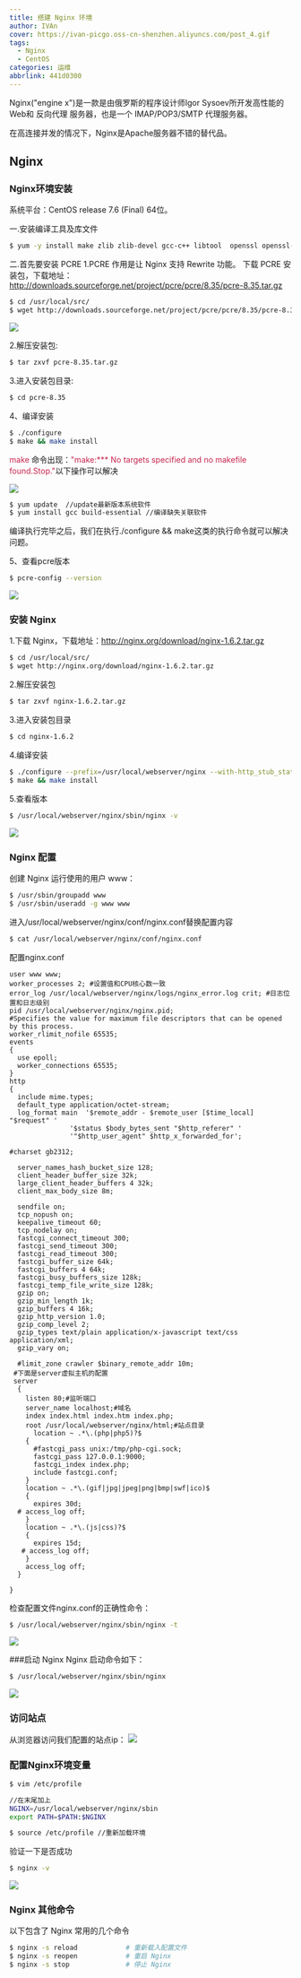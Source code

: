 ```yaml
---
title: 搭建 Nginx 环境
author: IVAn
cover: https://ivan-picgo.oss-cn-shenzhen.aliyuncs.com/post_4.gif
tags:
  - Nginx
  - CentOS
categories: 运维
abbrlink: 441d0300
---
```

Nginx("engine x")是一款是由俄罗斯的程序设计师Igor Sysoev所开发高性能的 Web和 反向代理 服务器，也是一个 IMAP/POP3/SMTP 代理服务器。

在高连接并发的情况下，Nginx是Apache服务器不错的替代品。

## Nginx
### Nginx环境安装 
  系统平台：CentOS release 7.6 (Final) 64位。

  一.安装编译工具及库文件
  ``` bash
  $ yum -y install make zlib zlib-devel gcc-c++ libtool  openssl openssl-devel
  ```

  二.首先要安装 PCRE
  1.PCRE 作用是让 Nginx 支持 Rewrite 功能。
  下载 PCRE 安装包，下载地址： http://downloads.sourceforge.net/project/pcre/pcre/8.35/pcre-8.35.tar.gz
  ``` bash
  $ cd /usr/local/src/
  $ wget http://downloads.sourceforge.net/project/pcre/pcre/8.35/pcre-8.35.tar.gz
  ```
  ![](http://blog.famuzhe.cn/yunwei/nginx/441d0300/nginx1.jpg)

  2.解压安装包:
  ``` bash
  $ tar zxvf pcre-8.35.tar.gz
  ```

  3.进入安装包目录:
  ``` bash
  $ cd pcre-8.35
  ```
  4、编译安装 
  ``` bash
  $ ./configure
  $ make && make install 
  ```
  <font color=#c7254e>make</font>  命令出现：<font color=#c7254e>"make:*** No targets specified and no makefile found.Stop."</font>以下操作可以解决

 ![](http://blog.famuzhe.cn/yunwei/nginx/441d0300/nginx2.jpg)

  ``` bash
  $ yum update  //update最新版本系统软件
  $ yum install gcc build-essential //编译缺失关联软件
  ```
  编译执行完毕之后，我们在执行./configure && make这类的执行命令就可以解决问题。

  5、查看pcre版本
  ``` bash
  $ pcre-config --version
  ```
  ![](http://blog.famuzhe.cn/yunwei/nginx/441d0300/nginx3.jpg)


### 安装 Nginx

1.下载 Nginx，下载地址：http://nginx.org/download/nginx-1.6.2.tar.gz
``` bash
$ cd /usr/local/src/
$ wget http://nginx.org/download/nginx-1.6.2.tar.gz
```
2.解压安装包
``` bash
$ tar zxvf nginx-1.6.2.tar.gz
```
3.进入安装包目录
``` bash
$ cd nginx-1.6.2
```

4.编译安装
``` bash
$ ./configure --prefix=/usr/local/webserver/nginx --with-http_stub_status_module --with-http_ssl_module --with-pcre=/usr/local/src/pcre-8.35
$ make && make install
```
5.查看版本
``` bash
$ /usr/local/webserver/nginx/sbin/nginx -v
```
![](http://blog.famuzhe.cn/yunwei/nginx/441d0300/nginx4.jpg)

### Nginx 配置

创建 Nginx 运行使用的用户 www：
``` bash
$ /usr/sbin/groupadd www 
$ /usr/sbin/useradd -g www www
```
进入/usr/local/webserver/nginx/conf/nginx.conf替换配置内容
``` bash
$ cat /usr/local/webserver/nginx/conf/nginx.conf
```
配置nginx.conf
```
user www www;
worker_processes 2; #设置值和CPU核心数一致
error_log /usr/local/webserver/nginx/logs/nginx_error.log crit; #日志位置和日志级别
pid /usr/local/webserver/nginx/nginx.pid;
#Specifies the value for maximum file descriptors that can be opened by this process.
worker_rlimit_nofile 65535;
events
{
  use epoll;
  worker_connections 65535;
}
http
{
  include mime.types;
  default_type application/octet-stream;
  log_format main  '$remote_addr - $remote_user [$time_local] "$request" '
               '$status $body_bytes_sent "$http_referer" '
               '"$http_user_agent" $http_x_forwarded_for';
  
#charset gb2312;
     
  server_names_hash_bucket_size 128;
  client_header_buffer_size 32k;
  large_client_header_buffers 4 32k;
  client_max_body_size 8m;
     
  sendfile on;
  tcp_nopush on;
  keepalive_timeout 60;
  tcp_nodelay on;
  fastcgi_connect_timeout 300;
  fastcgi_send_timeout 300;
  fastcgi_read_timeout 300;
  fastcgi_buffer_size 64k;
  fastcgi_buffers 4 64k;
  fastcgi_busy_buffers_size 128k;
  fastcgi_temp_file_write_size 128k;
  gzip on; 
  gzip_min_length 1k;
  gzip_buffers 4 16k;
  gzip_http_version 1.0;
  gzip_comp_level 2;
  gzip_types text/plain application/x-javascript text/css application/xml;
  gzip_vary on;
 
  #limit_zone crawler $binary_remote_addr 10m;
 #下面是server虚拟主机的配置
 server
  {
    listen 80;#监听端口
    server_name localhost;#域名
    index index.html index.htm index.php;
    root /usr/local/webserver/nginx/html;#站点目录
      location ~ .*\.(php|php5)?$
    {
      #fastcgi_pass unix:/tmp/php-cgi.sock;
      fastcgi_pass 127.0.0.1:9000;
      fastcgi_index index.php;
      include fastcgi.conf;
    }
    location ~ .*\.(gif|jpg|jpeg|png|bmp|swf|ico)$
    {
      expires 30d;
  # access_log off;
    }
    location ~ .*\.(js|css)?$
    {
      expires 15d;
   # access_log off;
    }
    access_log off;
  }

}
```

检查配置文件nginx.conf的正确性命令：
``` bash
$ /usr/local/webserver/nginx/sbin/nginx -t
```
![](http://blog.famuzhe.cn/yunwei/nginx/441d0300/nginx5.jpg)

###启动 Nginx
Nginx 启动命令如下：
```bash
$ /usr/local/webserver/nginx/sbin/nginx
```
![](http://blog.famuzhe.cn/yunwei/nginx/441d0300/nginx6.jpg)

### 访问站点
从浏览器访问我们配置的站点ip：
![](http://blog.famuzhe.cn/yunwei/nginx/441d0300/nginx7.png)

### 配置Nginx环境变量
``` bash
$ vim /etc/profile

//在末尾加上
NGINX=/usr/local/webserver/nginx/sbin 
export PATH=$PATH:$NGINX 

$ source /etc/profile //重新加载环境 
```
验证一下是否成功
``` bash
$ nginx -v
```
![](http://blog.famuzhe.cn/yunwei/nginx/441d0300/nginx8.jpg)

### Nginx 其他命令
以下包含了 Nginx 常用的几个命令
``` bash
$ nginx -s reload            # 重新载入配置文件
$ nginx -s reopen            # 重启 Nginx
$ nginx -s stop              # 停止 Nginx
```